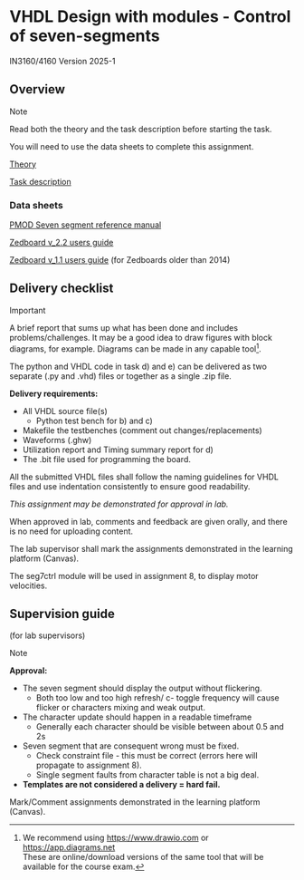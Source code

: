 # VHDL Design with modules -  Control of seven-segments
IN3160/4160
Version 2025-1

## Overview ##
> [!NOTE]
> Read both the theory and the task description before starting the task.
> 
> You will need to use the data sheets to complete this assignment.

[Theory](theory.md)

[Task description](task.md)

### Data sheets ###
[PMOD Seven segment reference manual](pmodssd_rm.pdf)

[Zedboard v_2.2 users guide](ZedBoard_HW_UG_v2_2.pdf)

[Zedboard v_1.1 users guide](ZedBoard_HW_UG_v1_1.pdf) (for Zedboards older than 2014)

## Delivery checklist

> [!IMPORTANT]
> A brief report that sums up what has been done and includes problems/challenges.
> It may be a good idea to draw figures with block diagrams, for example.
> Diagrams can be made in any capable tool[^1].
> 
> The python and VHDL code in task d) and e) can be delivered as two separate (.py and .vhd) files or together as a single .zip file.
>
> **Delivery requirements:**
> *	All VHDL source file(s)
>	* Python test bench for b) and c)
> *	Makefile the testbenches (comment out changes/replacements)
> *	Waveforms (.ghw)
> *	Utilization report and Timing summary report for d)
> *	The .bit file used for programming the board.
>
> All the submitted VHDL files shall follow the naming guidelines for VHDL files and use indentation consistently to ensure good readability.
>
> _This assignment may be demonstrated for approval in lab._
>
> When approved in lab, comments and feedback are given orally, and there is no need for uploading content.
>
> The lab supervisor shall mark the assignments demonstrated in the learning platform (Canvas).

The seg7ctrl module will be used in assignment 8, to display motor velocities. 

[^1]: We recommend using https://www.drawio.com or https://app.diagrams.net  
  These are online/download versions of the same tool that will be available for the course exam.  

## Supervision guide 
(for lab supervisors)

> [!NOTE]
> **Approval:**
> * The seven segment should display the output without flickering.
>   * Both too low and too high refresh/ c- toggle frequency will cause flicker or characters mixing and weak output.
> * The character update should happen in a readable timeframe
>   * Generally each character should be visible between about 0.5 and 2s  
> * Seven segment that are consequent wrong must be fixed.
>   * Check constraint file - this must be correct (errors here will propagate to assignment 8). 
>   * Single segment faults from character table is not a big deal.      
> * **Templates are not considered a delivery = hard fail.**
>
> Mark/Comment assignments demonstrated in the learning platform (Canvas). 
